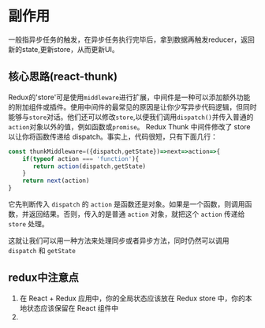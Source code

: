 # 副作用

一般指异步任务的触发，在异步任务执行完毕后，拿到数据再触发reducer，返回新的state,更新store，从而更新UI。  

## 核心思路(react-thunk)

Redux的'store'可是使用`middleware`进行扩展，中间件是一种可以添加额外功能的附加组件或插件。使用中间件的最常见的原因是让你少写异步代码逻辑，但同时能够与`store`对话。他们还可以修改`store`,以便我们调用`dispatch()`并传入普通的`action`对象以外的值，例如函数或`promise`。
Redux Thunk 中间件修改了 store 以让你将函数传递给 dispatch。事实上，代码很短，只有下面几行：

```jsx
const thunkMiddleware=({dispatch,getState})=>next=>action=>{
    if(typeof action === 'function'){
       return action(dispatch,getState)
    }
    return next(action)
}
```

它先判断传入 `dispatch` 的 `action` 是函数还是对象。如果是一个函数，则调用函数，并返回结果。否则，传入的是普通 `action` 对象，就把这个 `action` 传递给 `store` 处理。

这就让我们可以用一种方法来处理同步或者异步方法，同时仍然可以调用 `dispatch` 和 `getState`

## redux中注意点
1. 在 React + Redux 应用中，你的全局状态应该放在 Redux store 中，你的本地状态应该保留在 React 组件中
2. 